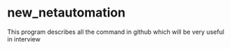 # new_netautomation

This program describes all the command in github which will be very useful in interview
